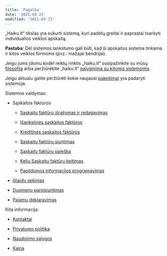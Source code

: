 ```yaml
---
title: 'Pagalba'
date: '2021-04-23'
modified: '2021-04-23'
---
```


„Haiku.lt“ tikslas yra sukurti sistemą, kuri padėtų greitai ir
paprastai tvarkyti individualios veiklos apskaitą.

**Pastaba**: Dėl sistemos lankstumo gali būti, kad ši apskaitos
sistema tinkama ir kitos veiklos formoms (pvz.: mažajai
bendrijai).

Jeigu jums įdomu kodėl reiktų rinktis „haiku.lt“ susipažinkite su mūsų
[filosofija](/straipsniai/filosofija) arba peržiūrėkite „haiku.lt“ [palyginimą
su kitomis sistemomis](/straipsniai/palyginimas).

Jeigu aktualu galite peržiūrėti kokie naujausi
[pakeitimai](/straipsniai/pakeitimai) yra padaryti sistemoje.

Sistemos valdymas:

- Sąskaitos faktūros

  - [Sąskaitų faktūrų išrašymas ir
    redagavimas](/straipsniai/saskaitos-fakturos)

  - [Išankstinės sąskaitos
    faktūros](/straipsniai/isankstines-saskaitos-fakturos)

  - [Kreditinės sąskaitos
    faktūros](/straipsniai/kreditines-saskaitos-fakturos)

  - [Sąskaitų faktūrų siuntimas](/straipsniai/saskaitu-fakturu-siuntimas)

  - [Sąskaitų faktūrų
    paieška](/straipsniai/saskaitu-fakturu-paieska)

  - [Kelių Sąskaitų faktūrų keitimas](/straipsniai/keliu-saskaitu-keitimas)

  - [Papildomos informacijos programavimas](/straipsniai/papildomos-informacijos-programavimas)

- [Išlaidų sekimas](/straipsniai/islaidu-sekimas)

- [Duomenų parsisiuntimas](/straipsniai/duomenu-parsisiuntimas)

- [Pajamų deklaravimas](/straipsniai/deklaravimas)

Kita informacija:

- [Kontaktai](/kontaktai)

- [Privatumo politika](/privatumas)

- [Naudojimo sąlygos](/naudojimas)

- [Kaina](/kaina)
